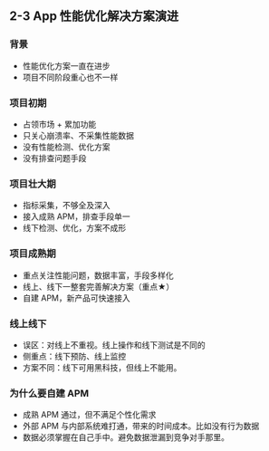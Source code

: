 ## 2-3 App 性能优化解决方案演进



### 背景

- 性能优化方案一直在进步
- 项目不同阶段重心也不一样



### 项目初期

- 占领市场 + 累加功能
- 只关心崩溃率、不采集性能数据
- 没有性能检测、优化方案
- 没有排查问题手段

### 项目壮大期

- 指标采集，不够全及深入
- 接入成熟 APM，排查手段单一
- 线下检测、优化，方案不成形

### 项目成熟期

- 重点关注性能问题，数据丰富，手段多样化
- 线上、线下一整套完善解决方案（重点★）
- 自建 APM，新产品可快速接入

### 线上线下

- 误区：对线上不重视。线上操作和线下测试是不同的
- 侧重点：线下预防、线上监控
- 方案不同：线下可用黑科技，但线上不能用。

### 为什么要自建 APM

- 成熟 APM 通过，但不满足个性化需求
- 外部 APM 与内部系统难打通，带来的时间成本。比如没有行为数据
- 数据必须掌握在自己手中。避免数据泄漏到竞争对手那里。